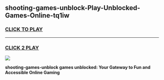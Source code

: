 
## shooting-games-unblock-Play-Unblocked-Games-Online-tq1iw
<h3>
<a href="https://premium76.site?title=shooting-games-unblock&ref=24A">CLICK TO PLAY</a></h3>
<hr>

<h3>
<a href="https://premium76.site?title=shooting-games-unblock&ref=24A">CLICK 2 PLAY</a>
  
</h3>

<a href="https://premium76.site?title=shooting-games-unblock&ref=24A"><img src="https://clearcache.store/games.png"></a>


**shooting-games-unblock games unblocked: Your Gateway to Fun and Accessible Online Gaming**
